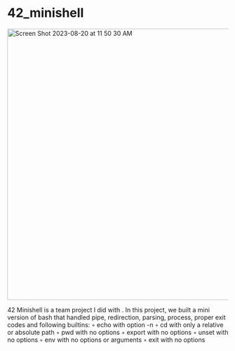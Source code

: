 # 42_minishell
<img width="617" alt="Screen Shot 2023-08-20 at 11 50 30 AM" src="https://github.com/bsanjok/42_minishell/assets/32704316/fb3ef56e-0f95-40c7-8eaa-20fbb54d6d3d">

42 Minishell is a team project I did with . In this project, we built a mini version of bash that handled pipe, redirection, parsing, process, proper exit codes and following builtins: 
◦ echo with option -n
◦ cd with only a relative or absolute path ◦ pwd with no options
◦ export with no options
◦ unset with no options
◦ env with no options or arguments
◦ exit with no options
